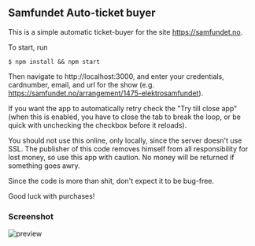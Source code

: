 ## Samfundet Auto-ticket buyer

This is a simple automatic ticket-buyer for the site https://samfundet.no.

To start, run

``` $ npm install && npm start ```

Then navigate to http://localhost:3000, and enter your credentials, cardnumber, email, and url for the show (e.g. https://samfundet.no/arrangement/1475-elektrosamfundet).

If you want the app to automatically retry check the "Try till close app" (when this is enabled, you have to close the tab to break the loop, or be quick with unchecking the checkbox before it reloads).

You should not use this online, only locally, since the server doesn't use SSL. The publisher of this code removes himself from all responsibility for lost money, so use this app with caution. No money will be returned if something goes awry.

Since the code is more than shit, don't expect it to be bug-free.

Good luck with purchases!

### Screenshot

![preview](https://puu.sh/zrN23/a3fbc90f71.png)
